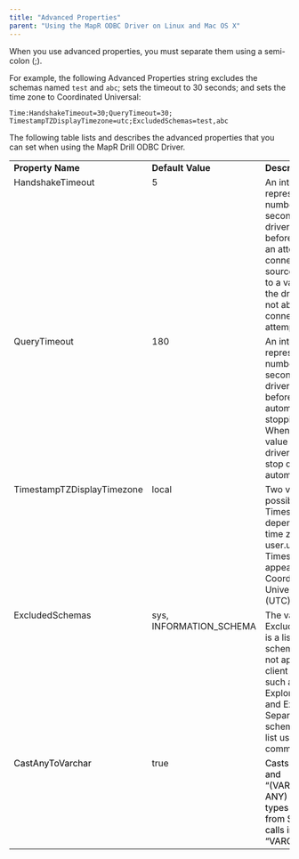 ```yaml
---
title: "Advanced Properties"
parent: "Using the MapR ODBC Driver on Linux and Mac OS X"
---
```

When you use advanced properties, you must separate them using a semi-colon
(;).

For example, the following Advanced Properties string excludes the schemas
named `test` and `abc`; sets the timeout to 30 seconds; and sets the time zone
to Coordinated Universal:

`Time:HandshakeTimeout=30;QueryTimeout=30;
TimestampTZDisplayTimezone=utc;ExcludedSchemas=test,abc`

The following table lists and describes the advanced properties that you can
set when using the MapR Drill ODBC Driver.

<table class="confluenceTable"><tbody><tr><td valign="top"><strong>Property Name</strong></td><td valign="top"><strong>Default Value</strong></td><td valign="top"><strong>Description</strong></td></tr><tr><td valign="top">HandshakeTimeout</td><td valign="top">5</td><td valign="top">An integer value representing the number of seconds that the driver waits before aborting an attempt to connect to a data source. When set to a value of 0, the driver does not abort connection attempts.</td></tr><tr><td valign="top">QueryTimeout</td><td valign="top">180</td><td valign="top">An integer value representing the number of seconds for the driver to wait before automatically stopping a query. When set to a value of 0, the driver does not stop queries automatically.</td></tr><tr><td valign="top">TimestampTZDisplayTimezone</td><td valign="top">local</td><td valign="top">Two values are possible:local—Timestamps are dependent on the time zone of the user.utc—Timestamps appear in Coordinated Universal Time (UTC).</td></tr><tr><td valign="top">ExcludedSchemas</td><td valign="top">sys, INFORMATION_SCHEMA</td><td valign="top">The value of ExcludedSchemas is a list of schemas that do not appear in client applications such as Drill Explorer, Tableau, and Excel. Separate schemas in the list using a comma (,).</td></tr><tr><td colspan="1" valign="top"><span style="color: rgb(0,0,0);">CastAnyToVarchar</span></td><td colspan="1" valign="top">true</td><td colspan="1" valign="top"><span style="color: rgb(0,0,0);">Casts the “ANY” and “(VARCHAR(1), ANY) MAP” data types returned from SQL column calls into type “VARCHAR”.</span></td></tr></tbody></table>

